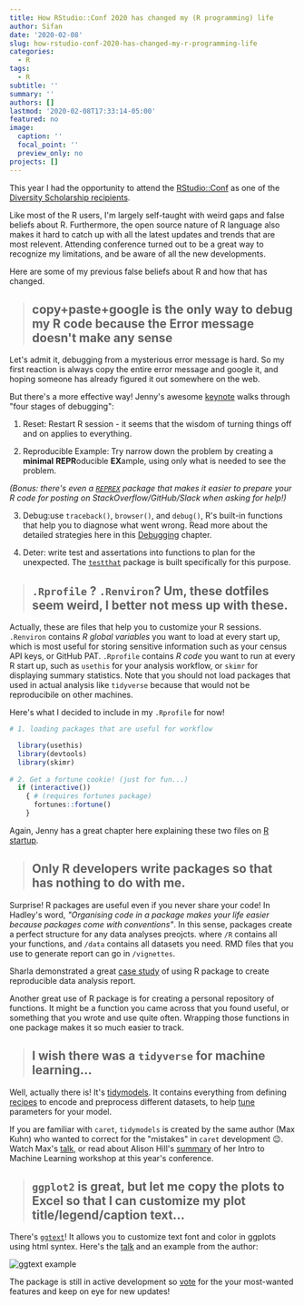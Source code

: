 ```yaml
---
title: How RStudio::Conf 2020 has changed my (R programming) life
author: Sifan
date: '2020-02-08'
slug: how-rstudio-conf-2020-has-changed-my-r-programming-life
categories:
  - R
tags:
  - R
subtitle: ''
summary: ''
authors: []
lastmod: '2020-02-08T17:33:14-05:00'
featured: no
image:
  caption: ''
  focal_point: ''
  preview_only: no
projects: []
---
```


This year I had the opportunity to attend the [RStudio::Conf](https://rstudio.com/conference/) as one of the [Diversity Scholarship recipients](https://blog.rstudio.com/2019/08/30/diversity-scholarships/). 

Like most of the R users, I'm largely self-taught with weird gaps and false beliefs about R. Furthermore, the open source nature of R language also makes it hard to catch up with all the latest updates and trends that are most relevent. Attending conference turned out to be a great way to recognize my limitations, and be aware of all the new developments. 

Here are some of my previous false beliefs about R and how that has changed.

> ## copy+paste+google is the only way to debug my R code because the Error message doesn't make any sense

Let's admit it, debugging from a mysterious error message is hard. So my first reaction is always copy the entire error message and google it, and hoping someone has already figured it out somewhere on the web.  

But there's a more effective way! Jenny's awesome [keynote](https://resources.rstudio.com/rstudio-conf-2020/object-of-type-closure-is-not-subsettable-jenny-bryan) walks through "four stages of debugging": 
1. Reset: Restart R session - it seems that the wisdom of turning things off and on applies to everything. 

2. Reproducible Example: Try narrow down the problem by creating a **minimal** **REPR**oducible **EX**ample, using only what is needed to see the problem. 

*(Bonus: there's even a [`REPREX`](https://github.com/tidyverse/reprex#readme) package that makes it easier to prepare your R code for posting on StackOverflow/GitHub/Slack when asking for help!)*

3. Debug:use `traceback()`, `browser()`, and `debug()`, R's built-in functions that help you to diagnose what went wrong. Read more about the detailed strategies here in this [Debugging](https://rstats.wtf/debugging-r-code.html) chapter. 

4. Deter: write test and assertations into functions to plan for the unexpected. The [`testthat`](https://testthat.r-lib.org/) package is built specifically for this purpose. 


> ## 	`.Rprofile` ? `.Renviron`? Um, these dotfiles seem weird, I  better not mess up with these.

Actually, these are files that help you to customize your R sessions. `.Renviron` contains *R global variables* you want to load at every start up, which is most useful for storing sensitive information such as your census API keys, or GitHub PAT. `.Rprofile` contains *R code* you want to run at every R start up, such as `usethis` for your analysis workflow, or `skimr` for displaying summary statistics. Note that you should not load packages that used in actual analysis like `tidyverse` because that would not be reproducibile on other machines. 

Here's what I decided to include in my `.Rprofile` for now!

```r
# 1. loading packages that are useful for workflow

  library(usethis)
  library(devtools)
  library(skimr)
  
# 2. Get a fortune cookie! (just for fun...)
  if (interactive()) 
    { # (requires fortunes package)
      fortunes::fortune()
    }
```

Again, Jenny has a great chapter here explaining these two files on [R startup](https://rstats.wtf/r-startup.html).


> ##  Only R developers write packages so that has nothing to do with me. 

Surprise! R packages are useful even if you never share your code! In Hadley's word, *"Organising code in a package makes your life easier because packages come with conventions"*. In this sense, packages create a perfect structure for any data analyses preojcts. where `/R` contains all your functions, and `/data` contains all datasets you need. RMD files that you use to generate report can go in `/vignettes`. 

Sharla demonstrated a great [case study](https://resources.rstudio.com/rstudio-conf-2020/dont-repeat-yourself-talk-to-yourself-repeated-reporting-in-the-r-universe-sharla-gelfand) of using R package to create reproducible data analysis report. 

Another great use of R package is for creating a personal repository of functions. It might be a function you came across that you found useful, or something that you wrote and use quite often. Wrapping those functions in one package makes it so much easier to track. 

> ##  I wish there was a `tidyverse` for machine learning… 

Well, actually there is! It's [tidymodels](https://www.tidyverse.org/blog/2018/08/tidymodels-0-0-1/). It contains everything from defining [recipes](https://tidymodels.github.io/recipes/) to encode and preprocess different datasets, to help [tune](https://tidymodels.github.io/tune/articles/getting_started.html) parameters for your model. 

If you are familiar with `caret`, `tidymodels` is created by the same author (Max Kuhn) who wanted to correct for the "mistakes" in `caret` development :wink:. Watch Max's [talk](https://resources.rstudio.com/rstudio-conf-2020/total-tidy-tuning-techniques-max-kuhn), or read about Alison Hill's [summary](https://education.rstudio.com/blog/2020/02/conf20-intro-ml/) of her Intro to Machine Learning workshop at this year's conference. 

> ##  `ggplot2` is great, but let me copy the plots to Excel so that I can customize my plot title/legend/caption text… 

There's [`ggtext`](https://wilkelab.org/ggtext/)! It allows you to customize text font and color in ggplots using html syntex. Here's the [talk](https://resources.rstudio.com/rstudio-conf-2020/spruce-up-your-ggplot2-visualizations-with-formatted-text-claus-wilke) and an example from the author: 

![ggtext example](https://wilkelab.org/ggtext/reference/figures/README-unnamed-chunk-4-1.png)

The package is still in active development so [vote](https://github.com/wilkelab/ggtext/issues) for the your most-wanted features and keep on eye for new updates!






